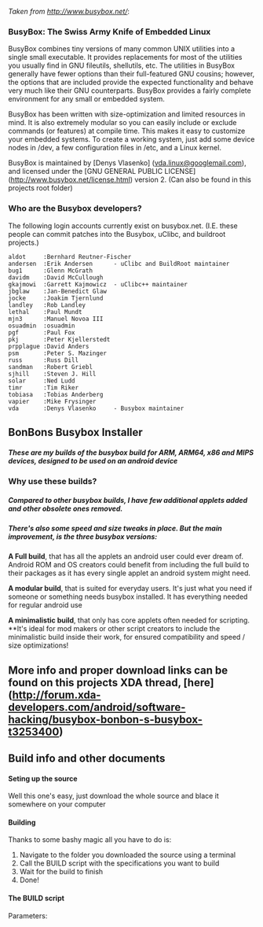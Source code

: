 *Taken from http://www.busybox.net/*:
### BusyBox: The Swiss Army Knife of Embedded Linux

BusyBox combines tiny versions of many common UNIX utilities into a single small executable.
It provides replacements for most of the utilities you usually find in GNU fileutils, shellutils, etc.
The utilities in BusyBox generally have fewer options than their full-featured GNU cousins;
however, the options that are included provide the expected functionality and behave very much
like their GNU counterparts. BusyBox provides a fairly complete environment for any small or embedded system.

BusyBox has been written with size-optimization and limited resources in mind. It is also extremely
modular so you can easily include or exclude commands (or features) at compile time.
This makes it easy to customize your embedded systems. To create a working system, just add
some device nodes in /dev, a few configuration files in /etc, and a Linux kernel.

BusyBox is maintained by [Denys Vlasenko] (vda.linux@googlemail.com), and licensed under the
[GNU GENERAL PUBLIC LICENSE] (http://www.busybox.net/license.html) version 2. (Can also be found in this projects root folder)

### Who are the Busybox developers?

The following login accounts currently exist on busybox.net.
(I.E. these people can commit patches into the Busybox, uClibc, and buildroot projects.)
```
aldot     :Bernhard Reutner-Fischer
andersen  :Erik Andersen      - uClibc and BuildRoot maintainer
bug1      :Glenn McGrath
davidm    :David McCullough
gkajmowi  :Garrett Kajmowicz  - uClibc++ maintainer
jbglaw    :Jan-Benedict Glaw
jocke     :Joakim Tjernlund
landley   :Rob Landley
lethal    :Paul Mundt
mjn3      :Manuel Novoa III
osuadmin  :osuadmin
pgf       :Paul Fox
pkj       :Peter Kjellerstedt
prpplague :David Anders
psm       :Peter S. Mazinger
russ      :Russ Dill
sandman   :Robert Griebl
sjhill    :Steven J. Hill
solar     :Ned Ludd
timr      :Tim Riker
tobiasa   :Tobias Anderberg
vapier    :Mike Frysinger
vda       :Denys Vlasenko     - Busybox maintainer
```

## BonBons Busybox Installer

##### These are my builds of the busybox build for ARM, ARM64, x86 and MIPS devices, designed to be used on an android device

### **Why use these builds?**
##### Compared to other busybox builds, I have few additional applets added and other obsolete ones removed.
##### There's also some speed and size tweaks in place. But the main improvement, is the three busybox versions:

**A Full build**, that has all the applets an android user could ever dream of.
Android ROM and OS creators could benefit from including the full build to
their packages as it has every single applet an android system might need.

**A modular build**, that is suited for everyday users. It's just what you need if someone
or something needs busybox installed. It has everything needed for regular android use

**A minimalistic build**, that only has core applets often needed for scripting.
**It's ideal for mod makers or other script creators to include the minimalistic build
inside their work, for ensured compatibility and speed / size optimizations!

## More info and proper download links can be found on this projects XDA thread, [here] (http://forum.xda-developers.com/android/software-hacking/busybox-bonbon-s-busybox-t3253400)

## Build info and other documents

#### **Seting up the source**

Well this one's easy, just download the whole source and blace it somewhere on your computer

#### **Building**

Thanks to some bashy magic all you have to do is:
1. Navigate to the folder you downloaded the source using a terminal
2. Call the BUILD script with the specifications you want to build
3. Wait for the build to finish
4. Done!

#### **The BUILD script**

Parameters:


